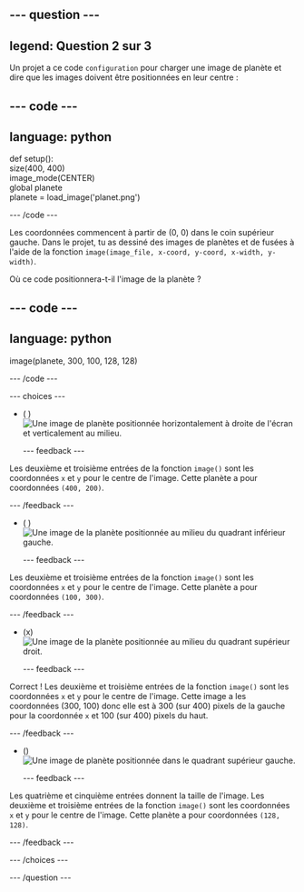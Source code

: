
--- question ---
---
legend: Question 2 sur 3
---

Un projet a ce code `configuration` pour charger une image de planète et dire que les images doivent être positionnées en leur centre :

--- code ---
---
language: python
---

def setup():   
  size(400, 400)   
  image_mode(CENTER)   
  global planete   
  planete = load_image('planet.png')

--- /code ---

Les coordonnées commencent à partir de (0, 0) dans le coin supérieur gauche. Dans le projet, tu as dessiné des images de planètes et de fusées à l'aide de la fonction `image(image_file, x-coord, y-coord, x-width, y-width)`.

Où ce code positionnera-t-il l'image de la planète ?

--- code ---
---
language: python
---

image(planete, 300, 100, 128, 128)

--- /code ---

--- choices ---

- ( )
![Une image de planète positionnée horizontalement à droite de l'écran et verticalement au milieu.](images/planet400200.png)

  --- feedback ---

Les deuxième et troisième entrées de la fonction `image()` sont les coordonnées `x` et `y` pour le centre de l'image. Cette planète a pour coordonnées `(400, 200)`.

  --- /feedback ---

- ( )
![Une image de la planète positionnée au milieu du quadrant inférieur gauche.](images/planet100300.png)

  --- feedback ---

Les deuxième et troisième entrées de la fonction `image()` sont les coordonnées `x` et `y` pour le centre de l'image. Cette planète a pour coordonnées `(100, 300)`.

  --- /feedback ---

- (x) 
![Une image de la planète positionnée au milieu du quadrant supérieur droit.](images/planet300100.png)

  --- feedback ---

Correct ! Les deuxième et troisième entrées de la fonction `image()` sont les coordonnées `x` et `y` pour le centre de l'image. Cette image a les coordonnées (300, 100) donc elle est à 300 (sur 400) pixels de la gauche pour la coordonnée `x` et 100 (sur 400) pixels du haut.

  --- /feedback ---

- ()
![Une image de planète positionnée dans le quadrant supérieur gauche.](images/planet128128.png)

  --- feedback ---

Les quatrième et cinquième entrées donnent la taille de l'image. Les deuxième et troisième entrées de la fonction `image()` sont les coordonnées `x` et `y` pour le centre de l'image. Cette planète a pour coordonnées `(128, 128)`.

  --- /feedback ---

--- /choices ---

--- /question ---
